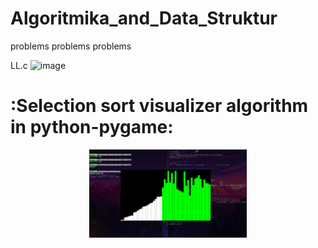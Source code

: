 # Algoritmika_and_Data_Struktur
problems problems problems

LL.c
![image](https://github.com/ml3m/Algoritmika_and_Data_Struktur/assets/159339398/dd0a8323-23cc-4316-b21a-b6a20bc2c6ef)

# :Selection sort visualizer algorithm in python-pygame:
<p align="center"><a href="https://github.com/ml3m"><img width="50%" alt="selection sort algorithm visualizer in python-pygame" src="./sorting_visualizer_py/selection.png" /></a></p>
